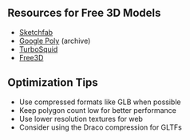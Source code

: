 ## Resources for Free 3D Models

- [Sketchfab](https://sketchfab.com/features/free-3d-models)
- [Google Poly](https://poly.pizza/) (archive)
- [TurboSquid](https://www.turbosquid.com/Search/3D-Models/free)
- [Free3D](https://free3d.com/)

## Optimization Tips

- Use compressed formats like GLB when possible
- Keep polygon count low for better performance
- Use lower resolution textures for web
- Consider using the Draco compression for GLTFs 